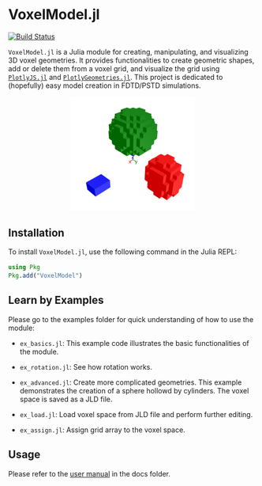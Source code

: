 # VoxelModel.jl

[![Build Status](https://github.com/akjake616/VoxelModel.jl/actions/workflows/CI.yml/badge.svg)](https://github.com/akjake616/VoxelModel.jl/actions/workflows/CI.yml)

`VoxelModel.jl` is a Julia module for creating, manipulating, and visualizing 3D voxel geometries. It provides functionalities to create geometric shapes, add or delete them from a voxel grid, and visualize the grid using [`PlotlyJS.jl`](https://github.com/JuliaPlots/PlotlyJS.jl) and [`PlotlyGeometries.jl`](https://github.com/akjake616/PlotlyGeometries.jl). This project is dedicated to (hopefully) easy model creation in FDTD/PSTD simulations.

<p align="center">
  <img alt="VoxelModel.jl" src="./media/illus.png" width="50%" height="auto" />
</p>

## Installation

To install `VoxelModel.jl`, use the following command in the Julia REPL:

```julia
using Pkg
Pkg.add("VoxelModel")
```

## Learn by Examples

Please go to the examples folder for quick understanding of how to use the module:


- `ex_basics.jl`: This example code illustrates the basic functionalities of the module. 

- `ex_rotation.jl`: See how rotation works.

- `ex_advanced.jl`: Create more complicated geometries. This example demonstrates the creation of a sphere hollowd by cylinders. The voxel space is saved as a JLD file.

- `ex_load.jl`: Load voxel space from JLD file and perform further editing.

- `ex_assign.jl`: Assign grid array to the voxel space.


## Usage

Please refer to the [user manual](./docs/MANUAL.md) in the docs folder.




